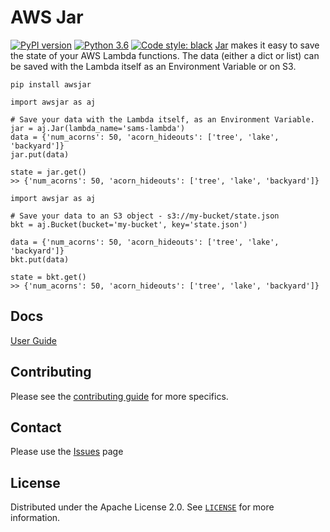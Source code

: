 # AWS Jar
[![PyPI version](https://badge.fury.io/py/awsjar.svg)](https://badge.fury.io/py/awsjar)
[![Python 3.6](https://img.shields.io/badge/python-3.5+-blue.svg)](https://www.python.org/downloads/release/python-360/)
<a href="https://github.com/ambv/black"><img alt="Code style: black" src="https://img.shields.io/badge/code%20style-black-000000.svg"></a>
[Jar](https://github.com/ysawa0/awsjar) makes it easy to save the state of your AWS Lambda functions.
The data (either a dict or list) can be saved with the Lambda itself as an Environment Variable or on S3.

```
pip install awsjar
```

```
import awsjar as aj

# Save your data with the Lambda itself, as an Environment Variable.
jar = aj.Jar(lambda_name='sams-lambda')
data = {'num_acorns': 50, 'acorn_hideouts': ['tree', 'lake', 'backyard']}
jar.put(data)

state = jar.get()
>> {'num_acorns': 50, 'acorn_hideouts': ['tree', 'lake', 'backyard']}

```

```
import awsjar as aj

# Save your data to an S3 object - s3://my-bucket/state.json 
bkt = aj.Bucket(bucket='my-bucket', key='state.json')

data = {'num_acorns': 50, 'acorn_hideouts': ['tree', 'lake', 'backyard']}
bkt.put(data)

state = bkt.get()
>> {'num_acorns': 50, 'acorn_hideouts': ['tree', 'lake', 'backyard']}
```

## Docs
[User Guide](guide.md)

## Contributing

Please see the [contributing guide](CONTRIBUTING.md) for more specifics.

## Contact

Please use the [Issues](https://github.com/edmunds/shadowreader/issues) page

## License

Distributed under the Apache License 2.0. See [`LICENSE`](LICENSE) for more information.
